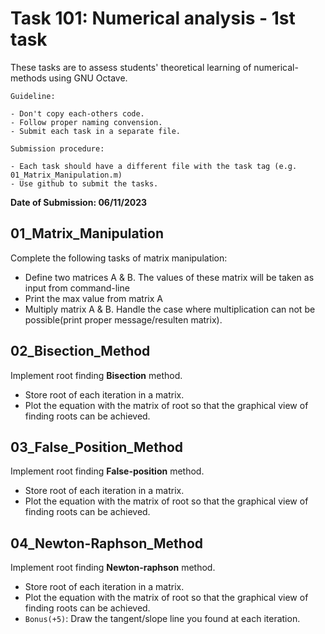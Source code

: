 # Task 101: Numerical analysis - 1st task

These tasks are to assess students' theoretical learning of numerical-methods using GNU Octave.

`Guideline:`

```
- Don't copy each-others code.
- Follow proper naming convension.
- Submit each task in a separate file.
```

`Submission procedure:`
```
- Each task should have a different file with the task tag (e.g. 01_Matrix_Manipulation.m)
- Use github to submit the tasks.
```

**Date of Submission: 06/11/2023**

## 01_Matrix_Manipulation
Complete the following tasks of matrix manipulation:

- Define two matrices A & B. The values of these matrix will be taken as input from command-line
- Print the max value from matrix A
- Multiply matrix A & B. Handle the case where multiplication can not be possible(print proper message/resulten matrix).

## 02_Bisection_Method

Implement root finding **Bisection** method.

- Store root of each iteration in a matrix.
- Plot the equation with the matrix of root so that the graphical view of finding roots can be achieved.

## 03_False_Position_Method
Implement root finding **False-position** method.

- Store root of each iteration in a matrix.
- Plot the equation with the matrix of root so that the graphical view of finding roots can be achieved.

## 04_Newton-Raphson_Method
Implement root finding **Newton-raphson** method.

- Store root of each iteration in a matrix.
- Plot the equation with the matrix of root so that the graphical view of finding roots can be achieved.
- `Bonus(+5)`: Draw the tangent/slope line you found at each iteration.

